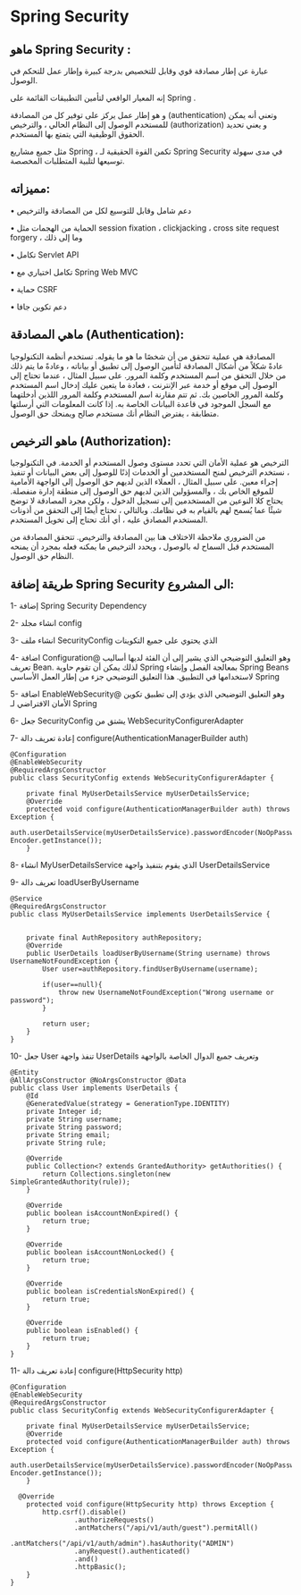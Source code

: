 
# Spring Security

## ماهو Spring Security :

عبارة عن إطار مصادقة قوي وقابل للتخصيص بدرجة كبيرة وإطار عمل للتحكم في الوصول.

إنه المعيار الواقعي لتأمين التطبيقات القائمة على Spring .

و هو إطار عمل يركز على توفير كل من المصادقة (authentication) وتعني أنه يمكن للمستخدم الوصول إلى النظام الحالي ، والترخيص (authorization) و يعني تحديد الحقوق الوظيفية التي يتمتع بها المستخدم.

مثل جميع مشاريع Spring ، تكمن القوة الحقيقية لـ Spring Security  في مدى سهولة توسيعها لتلبية المتطلبات المخصصة.





## مميزاته:

• دعم شامل وقابل للتوسيع لكل من المصادقة والترخيص

• الحماية من الهجمات مثل session fixation ، clickjacking ، cross site request forgery ، وما إلى ذلك

• تكامل Servlet API

• تكامل اختياري مع Spring Web MVC

• حماية CSRF

• دعم تكوين جافا





## ماهي المصادقة (Authentication):

المصادقة هي عملية تتحقق من أن شخصًا ما هو ما يقوله. تستخدم أنظمة التكنولوجيا عادةً شكلاً من أشكال المصادقة لتأمين الوصول إلى تطبيق أو بياناته ، وعادةً ما يتم ذلك من خلال التحقق من اسم المستخدم وكلمة المرور.
على سبيل المثال ، عندما تحتاج إلى الوصول إلى موقع أو خدمة عبر الإنترنت ، فعادة ما يتعين عليك إدخال اسم المستخدم وكلمة المرور الخاصين بك. ثم تتم مقارنة اسم المستخدم وكلمة المرور اللذين أدخلتهما مع السجل الموجود في قاعدة البيانات الخاصة به. إذا كانت المعلومات التي أرسلتها متطابقة ، يفترض النظام أنك مستخدم صالح ويمنحك حق الوصول.




## ماهو الترخيص (Authorization):

الترخيص هو عملية الأمان التي تحدد مستوى وصول المستخدم أو الخدمة. في التكنولوجيا ، نستخدم الترخيص لمنح المستخدمين أو الخدمات إذنًا للوصول إلى بعض البيانات أو تنفيذ إجراء معين.
على سبيل المثال ، العملاء الذين لديهم حق الوصول إلى الواجهة الأمامية للموقع الخاص بك ، والمسؤولين الذين لديهم حق الوصول إلى منطقة إدارة منفصلة.
يحتاج كلا النوعين من المستخدمين إلى تسجيل الدخول ، ولكن مجرد المصادقة لا توضح شيئًا عما يُسمح لهم بالقيام به في نظامك. وبالتالي ، تحتاج أيضًا إلى التحقق من أذونات المستخدم المصادق عليه ، أي أنك تحتاج إلى تخويل المستخدم.


من الضروري ملاحظة الاختلاف هنا بين المصادقة والترخيص. تتحقق المصادقة من المستخدم قبل السماح له بالوصول ، ويحدد الترخيص ما يمكنه فعله بمجرد أن يمنحه النظام حق الوصول.





## طريقة إضافة Spring Security الى المشروع:

1- إضافة Spring Security Dependency

2- انشاء مجلد config

3- انشاء ملف SecurityConfig الذي يحتوي على جميع التكوينات


4- اضافة Configuration@ وهو التعليق التوضيحي الذي يشير إلى أن الفئة لديها أساليب تعريف Bean. لذلك يمكن أن تقوم حاوية Spring بمعالجة الفصل وإنشاء Spring Beans لاستخدامها في التطبيق. هذا التعليق التوضيحي جزء من إطار العمل الأساسي Spring 

5- اضافة EnableWebSecurity@ وهو التعليق التوضيحي الذي يؤدي  إلى تطبيق تكوين الأمان الافتراضي لـ Spring

6- جعل SecurityConfig يشتق من WebSecurityConfigurerAdapter 

7- إعادة تعريف دالة configure(AuthenticationManagerBuilder auth) 


    @Configuration
    @EnableWebSecurity
    @RequiredArgsConstructor
    public class SecurityConfig extends WebSecurityConfigurerAdapter {
    
        private final MyUserDetailsService myUserDetailsService;
        @Override
        protected void configure(AuthenticationManagerBuilder auth) throws Exception {
                auth.userDetailsService(myUserDetailsService).passwordEncoder(NoOpPassword   Encoder.getInstance());
        }


8- انشاء MyUserDetailsService الذي يقوم بتنفيذ واجهة UserDetailsService 

9- تعريف دالة loadUserByUsername



    @Service
    @RequiredArgsConstructor
    public class MyUserDetailsService implements UserDetailsService {
    
    
        private final AuthRepository authRepository;
        @Override
        public UserDetails loadUserByUsername(String username) throws UsernameNotFoundException {
            User user=authRepository.findUserByUsername(username);
    
            if(user==null){
                throw new UsernameNotFoundException("Wrong username or password");
            }
    
            return user;
        }
    }


10- جعل User تنفذ واجهة UserDetails وتعريف جميع الدوال الخاصة بالواجهة


    @Entity
    @AllArgsConstructor @NoArgsConstructor @Data
    public class User implements UserDetails {
        @Id
        @GeneratedValue(strategy = GenerationType.IDENTITY)
        private Integer id;
        private String username;
        private String password;
        private String email;
        private String rule;
    
        @Override
        public Collection<? extends GrantedAuthority> getAuthorities() {
            return Collections.singleton(new SimpleGrantedAuthority(rule));
        }
    
        @Override
        public boolean isAccountNonExpired() {
            return true;
        }
    
        @Override
        public boolean isAccountNonLocked() {
            return true;
        }
    
        @Override
        public boolean isCredentialsNonExpired() {
            return true;
        }
    
        @Override
        public boolean isEnabled() {
            return true;
        }
    }


11- إعادة تعريف دالة configure(HttpSecurity http) 



    @Configuration
    @EnableWebSecurity
    @RequiredArgsConstructor
    public class SecurityConfig extends WebSecurityConfigurerAdapter {
    
        private final MyUserDetailsService myUserDetailsService;
        @Override
        protected void configure(AuthenticationManagerBuilder auth) throws Exception {
                auth.userDetailsService(myUserDetailsService).passwordEncoder(NoOpPassword   Encoder.getInstance());
        }
    
      @Override
        protected void configure(HttpSecurity http) throws Exception {
            http.csrf().disable()
                    .authorizeRequests()
                    .antMatchers("/api/v1/auth/guest").permitAll()
                    .antMatchers("/api/v1/auth/admin").hasAuthority("ADMIN")
                    .anyRequest().authenticated()
                    .and()
                    .httpBasic();
        }
    }

